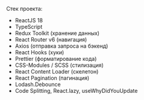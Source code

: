 Стек проекта:

- ReactJS 18
- TypeScript
- Redux Toolkit (хранение данных)
- React Router v6 (навигация)
- Axios (отправка запроса на бэкенд)
- React Hooks (хуки)
- Prettier (форматирование кода)
- CSS-Modules / SCSS (стилизация)
- React Content Loader (скелетон)
- React Pagination (пагинация)
- Lodash.Debounce
- Code Splitting, React.lazy, useWhyDidYouUpdate
